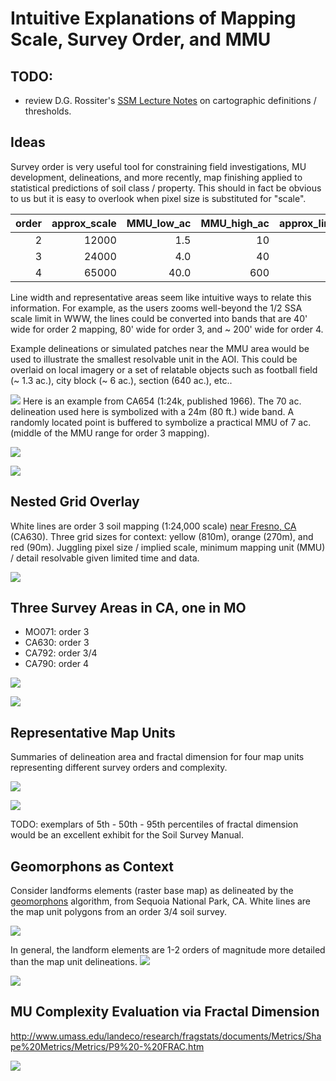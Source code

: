 # Intuitive Explanations of Mapping Scale, Survey Order, and MMU

## TODO:
   * review D.G. Rossiter's [SSM Lecture Notes](http://www.css.cornell.edu/faculty/dgr2/teach/ssm/SSM_LectureNotes2.pdf) on cartographic definitions / thresholds.


## Ideas

Survey order is very useful tool for constraining field investigations, MU development, delineations, and more recently, map finishing applied to statistical predictions of soil class / property. This should in fact be obvious to us but it is easy to overlook when pixel size is substituted for "scale".


| order| approx_scale| MMU_low_ac| MMU_high_ac| approx_line_width_ft| n_30m_px_low| n_30m_px_high| n_90m_px_low| n_90m_px_high| single_px_size_m|
|-----:|------------:|----------:|-----------:|--------------------:|------------:|-------------:|------------:|-------------:|----------------:|
|     2|        12000|        1.5|          10|                   40|            7|            45|            1|             5|              150|
|     3|        24000|        4.0|          40|                   80|           18|           180|            2|            20|              280|
|     4|        65000|       40.0|          600|                  215|          180|          2790|           20|           310|              450|


Line width and representative areas seem like intuitive ways to relate this information. For example, as the users zooms well-beyond the 1/2 SSA scale limit in WWW, the lines could be converted into bands that are 40' wide for order 2 mapping, 80' wide for order 3, and ~ 200' wide for order 4.

Example delineations or simulated patches near the MMU area would be used to illustrate the smallest resolvable unit in the AOI. This could be overlaid on local imagery or a set of relatable objects such as football field (~ 1.3 ac.), city block (~ 6 ac.), section (640 ac.), etc..


![](example-CA654.jpg)
Here is an example from CA654 (1:24k, published 1966). The 70 ac. delineation used here is symbolized with a 24m (80 ft.) wide band. A randomly located point is buffered to symbolize a practical MMU of 7 ac. (middle of the MMU range for order 3 mapping).

![](example-MO071.jpg)

![](example-MO071-with-grid.jpg)


## Nested Grid Overlay

White lines are order 3 soil mapping (1:24,000 scale) [near Fresno, CA](https://casoilresource.lawr.ucdavis.edu/gmap/?loc=36.7182,-119.8650) (CA630). Three grid sizes for context: yellow (810m), orange (270m), and red (90m). Juggling pixel size / implied scale, minimum mapping unit (MMU) / detail resolvable given limited time and data.

![](grid-size-comparison-90-270-810.jpg)


## Three Survey Areas in CA, one in MO
  
   * MO071: order 3
   * CA630: order 3
   * CA792: order 3/4
   * CA790: order 4
   
   
![](SSA-comparison-ac.png)

![](SSA-comparison-fd.png)


## Representative Map Units
Summaries of delineation area and fractal dimension for four map units representing different survey orders and complexity.

![](mu-spatial-summary-area.png)

![](mu-spatial-summary-fd.png)

TODO: exemplars of 5th - 50th - 95th percentiles of fractal dimension would be an excellent exhibit for the Soil Survey Manual.

## Geomorphons as Context
Consider landforms elements (raster base map) as delineated by the [geomorphons](https://grass.osgeo.org/grass77/manuals/r.geomorphon.html) algorithm, from Sequoia National Park, CA. White lines are the map unit polygons from an order 3/4 soil survey.


![](geomorphons/CA792-forms30-mu-example.jpg)


In general, the landform elements are 1-2 orders of magnitude more detailed than the map unit delineations.
![](geomorphons/CA792-comparison-all-forms.png)

![](geomorphons/CA792-comparison.png)


## MU Complexity Evaluation via Fractal Dimension

http://www.umass.edu/landeco/research/fragstats/documents/Metrics/Shape%20Metrics/Metrics/P9%20-%20FRAC.htm


![](SSA-complexity/FD-summary.png)




